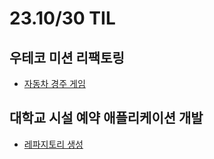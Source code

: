 # 23.10/30 TIL

## 우테코 미션 리팩토링

- [자동차 경주 게임](https://github.com/JinsuYeo/java-racingcar-6/tree/jinsuYeo)

## 대학교 시설 예약 애플리케이션 개발

- [레파지토리 생성](https://github.com/JinsuYeo/ajou-tabling)
